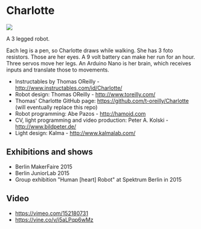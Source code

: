 # Charlotte

![](http://static1.squarespace.com/static/5418c802e4b04f685d6d9f0f/t/56a4e070a976afaceba09495/1453645952157/?format=1500w)

A 3 legged robot.

Each leg is a pen, so Charlotte draws while walking.
She has 3 foto resistors. Those are her eyes.
A 9 volt battery can make her run for an hour.
Three servos move her legs.
An Arduino Nano is her brain, which receives inputs and translate those to movements.

* Instructables by Thomas OReilly - http://www.instructables.com/id/Charlotte/
* Robot design: Thomas OReilly - http://www.toreilly.com/
* Thomas' Charlotte GitHub page: https://github.com/t-oreilly/Charlotte (will eventually replace this repo)
* Robot programming: Abe Pazos - http://hamoid.com
* CV, light programming and video production: Peter A. Kolski - http://www.bildpeter.de/
* Light design: Kalma - http://www.kalmalab.com/

## Exhibitions and shows

* Berlin MakerFaire 2015
* Berlin JuniorLab 2015
* Group exhibition "Human [heart] Robot" at Spektrum Berlin in 2015

## Video

* https://vimeo.com/152180731
* https://vine.co/v/i5aLPqp6wMz
